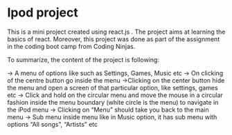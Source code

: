 # Ipod project

This is a mini project created using react.js . The project aims at learning the basics of react. Moreover, this project was done as part of the assignment in the coding boot camp from Coding Ninjas.

To summarize, the content of the project is following:

-> A menu of options like such as Settings, Games, Music etc
-> On clicking of the centre button go inside the menu
->Clicking on the center button  hide the menu and open a screen of that particular option, like settings, games etc
-> Click and hold on the circular menu and move the mouse in a circular fashion inside the menu boundary (white circle is the menu) to navigate in the iPod menu
-> Clicking on “Menu” should take you back to the main menu
-> Sub menu inside menu like in Music option, it has sub menu with options “All songs”, “Artists” etc
